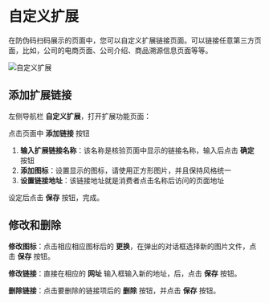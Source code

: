 # 自定义扩展

在防伪码扫码展示的页面中，您可以自定义扩展链接页面。可以链接任意第三方页面，比如，公司的电商页面、公司介绍、商品溯源信息页面等等。

![自定义扩展](http://md.stringon.com/img/Group%20101.png)



## 添加扩展链接

左侧导航栏 **自定义扩展**，打开扩展功能页面：

点击页面中 **添加链接** 按钮

1. **输入扩展链接名称**：该名称是核验页面中显示的链接名称，输入后点击 **确定** 按钮
3. **添加图标**：设置显示的图标，请使用正方形图片，并且保持风格统一
4. **设置链接地址**：该链接地址就是消费者点击名称后访问的页面地址

设定后点击 **保存** 按钮，完成。



## 修改和删除

**修改图标**：点击相应相应图标后的 **更换**，在弹出的对话框选择新的图片文件，点击 **保存** 按钮。

**修改链接**：直接在相应的 **网址** 输入框输入新的地址，后，点击 **保存** 按钮。

**删除链接**：点击要删除的链接项后的 **删除** 按钮，并点击 **保存** 按钮。